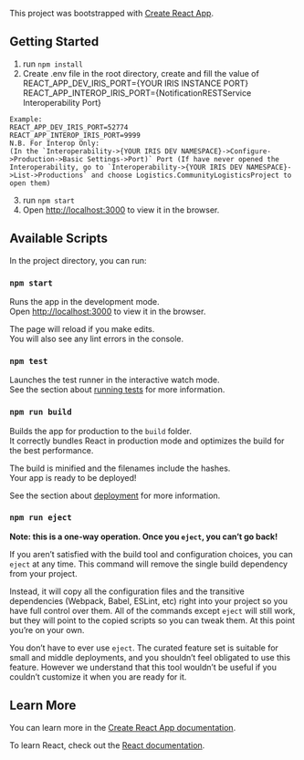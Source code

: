 This project was bootstrapped with [Create React App](https://github.com/facebook/create-react-app).

## Getting Started

1. run `npm install`
2. Create .env file in the root directory, create and fill the value of REACT_APP_DEV_IRIS_PORT={YOUR IRIS INSTANCE PORT}
REACT_APP_INTEROP_IRIS_PORT={NotificationRESTService Interoperability Port}

```
Example:
REACT_APP_DEV_IRIS_PORT=52774
REACT_APP_INTEROP_IRIS_PORT=9999
N.B. For Interop Only:
(In the `Interoperability->{YOUR IRIS DEV NAMESPACE}->Configure->Production->Basic Settings->Port)` Port (If have never opened the Interoperability, go to `Interoperability->{YOUR IRIS DEV NAMESPACE}->List->Productions` and choose Logistics.CommunityLogisticsProject to open them)
```
3. run `npm start`
4. Open [http://localhost:3000](http://localhost:3000) to view it in the browser.

## Available Scripts

In the project directory, you can run:

### `npm start`

Runs the app in the development mode.<br>
Open [http://localhost:3000](http://localhost:3000) to view it in the browser.

The page will reload if you make edits.<br>
You will also see any lint errors in the console.

### `npm test`

Launches the test runner in the interactive watch mode.<br>
See the section about [running tests](https://facebook.github.io/create-react-app/docs/running-tests) for more information.

### `npm run build`

Builds the app for production to the `build` folder.<br>
It correctly bundles React in production mode and optimizes the build for the best performance.

The build is minified and the filenames include the hashes.<br>
Your app is ready to be deployed!

See the section about [deployment](https://facebook.github.io/create-react-app/docs/deployment) for more information.

### `npm run eject`

**Note: this is a one-way operation. Once you `eject`, you can’t go back!**

If you aren’t satisfied with the build tool and configuration choices, you can `eject` at any time. This command will remove the single build dependency from your project.

Instead, it will copy all the configuration files and the transitive dependencies (Webpack, Babel, ESLint, etc) right into your project so you have full control over them. All of the commands except `eject` will still work, but they will point to the copied scripts so you can tweak them. At this point you’re on your own.

You don’t have to ever use `eject`. The curated feature set is suitable for small and middle deployments, and you shouldn’t feel obligated to use this feature. However we understand that this tool wouldn’t be useful if you couldn’t customize it when you are ready for it.

## Learn More

You can learn more in the [Create React App documentation](https://facebook.github.io/create-react-app/docs/getting-started).

To learn React, check out the [React documentation](https://reactjs.org/).
